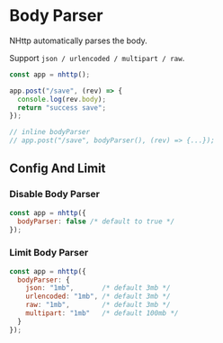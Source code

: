 # Body Parser

NHttp automatically parses the body. 

Support `json / urlencoded / multipart / raw`.

```ts
const app = nhttp();

app.post("/save", (rev) => {
  console.log(rev.body);
  return "success save";
});

// inline bodyParser
// app.post("/save", bodyParser(), (rev) => {...});

```

## Config And Limit
### Disable Body Parser
```js
const app = nhttp({ 
  bodyParser: false /* default to true */ 
});
```
### Limit Body Parser
```js
const app = nhttp({ 
  bodyParser: {
    json: "1mb",       /* default 3mb */
    urlencoded: "1mb", /* default 3mb */
    raw: "1mb",        /* default 3mb */
    multipart: "1mb"   /* default 100mb */
  } 
});
```